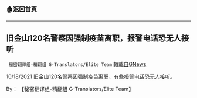 ###  [:house:返回首頁](https://github.com/ourhimalayas/txt)
---


## 旧金山120名警察因强制疫苗离职，报警电话恐无人接听
` 秘密翻译组-精翻组 G-Translators/Elite Team` [轉載自GNews](https://gnews.org/zh-hans/1612326/)

10/18/2021 旧金山120名警察因强制疫苗离职，有些报警电话恐无人接听。

By： 【秘密翻译组-精翻组 G-Translators/Elite Team】
